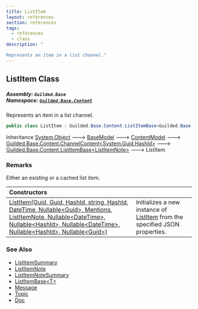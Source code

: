 ```yaml
---
title: ListItem
layout: references
section: references
tags:
  - references
  - class
description: "

Represents an item in a list channel."
---
```


## ListItem Class
##### **Assembly:** `Guilded.Base`<br/>**Namespace:** [`Guilded.Base.Content`](Guilded.Base.Content 'Guilded.Base.Content')

Represents an item in a list channel.

```csharp
public class ListItem : Guilded.Base.Content.ListItemBase<Guilded.Base.Content.ListItemNote>
```

Inheritance [System.Object](https://docs.microsoft.com/en-us/dotnet/api/System.Object 'System.Object') &#129106; [BaseModel](BaseModel 'Guilded.Base.BaseModel') &#129106; [ContentModel](ContentModel 'Guilded.Base.ContentModel') &#129106; [Guilded.Base.Content.ChannelContent&lt;](ChannelContent_TId,TServer_ 'Guilded.Base.Content.ChannelContent<TId,TServer>')[System.Guid](https://docs.microsoft.com/en-us/dotnet/api/System.Guid 'System.Guid')[,](ChannelContent_TId,TServer_ 'Guilded.Base.Content.ChannelContent<TId,TServer>')[HashId](HashId 'Guilded.Base.HashId')[&gt;](ChannelContent_TId,TServer_ 'Guilded.Base.Content.ChannelContent<TId,TServer>') &#129106; [Guilded.Base.Content.ListItemBase&lt;](ListItemBase_T_ 'Guilded.Base.Content.ListItemBase<T>')[ListItemNote](ListItemNote 'Guilded.Base.Content.ListItemNote')[&gt;](ListItemBase_T_ 'Guilded.Base.Content.ListItemBase<T>') &#129106; ListItem

### Remarks
  
Either an existing or a cached list item.

| Constructors | |
| :--- | :--- |
| [ListItem(Guid, Guid, HashId, string, HashId, DateTime, Nullable&lt;Guid&gt;, Mentions, ListItemNote, Nullable&lt;DateTime&gt;, Nullable&lt;HashId&gt;, Nullable&lt;DateTime&gt;, Nullable&lt;HashId&gt;, Nullable&lt;Guid&gt;)](ListItem.ListItem(Guid,Guid,HashId,string,HashId,DateTime,Nullable_Guid_,Mentions,ListItemNote,Nullable_DateTime_,Nullable_HashId_,Nullable_DateTime_,Nullable_HashId_,Nullable_Guid_) 'Guilded.Base.Content.ListItem.ListItem(Guid, Guid, Guilded.Base.HashId, string, Guilded.Base.HashId, System.DateTime, System.Nullable<Guid>, Guilded.Base.Content.Mentions, Guilded.Base.Content.ListItemNote, System.Nullable<System.DateTime>, System.Nullable<Guilded.Base.HashId>, System.Nullable<System.DateTime>, System.Nullable<Guilded.Base.HashId>, System.Nullable<Guid>)') | Initializes a new instance of [ListItem](ListItem 'Guilded.Base.Content.ListItem') from the specified JSON properties. |

### See Also
- [ListItemSummary](ListItemSummary 'Guilded.Base.Content.ListItemSummary')
- [ListItemNote](ListItemNote 'Guilded.Base.Content.ListItemNote')
- [ListItemNoteSummary](ListItemNoteSummary 'Guilded.Base.Content.ListItemNoteSummary')
- [ListItemBase&lt;T&gt;](ListItemBase_T_ 'Guilded.Base.Content.ListItemBase<T>')
- [Message](Message 'Guilded.Base.Content.Message')
- [Topic](Topic 'Guilded.Base.Content.Topic')
- [Doc](Doc 'Guilded.Base.Content.Doc')
